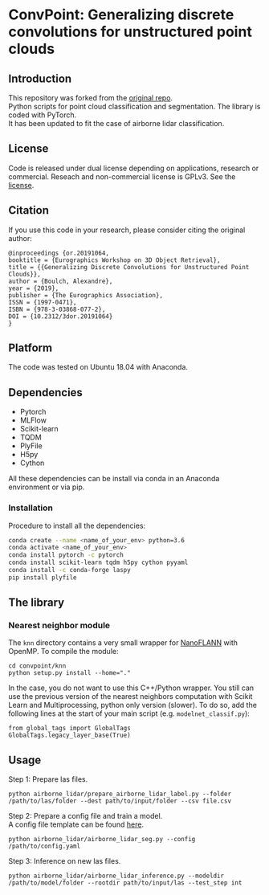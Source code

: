 # ConvPoint: Generalizing discrete convolutions for unstructured point clouds

## Introduction

This repository was forked from the [original repo](https://github.com/aboulch/ConvPoint).  
Python scripts for point cloud classification and segmentation. The library is coded with PyTorch.  
It has been updated to fit the case of airborne lidar classification. 

## License

Code is released under dual license depending on applications, research or commercial. Reseach and non-commercial license is GPLv3.
See the [license](LICENSE.md).

## Citation

If you use this code in your research, please consider citing the original author:

```
@inproceedings {or.20191064,
booktitle = {Eurographics Workshop on 3D Object Retrieval},
title = {{Generalizing Discrete Convolutions for Unstructured Point Clouds}},
author = {Boulch, Alexandre},
year = {2019},
publisher = {The Eurographics Association},
ISSN = {1997-0471},
ISBN = {978-3-03868-077-2},
DOI = {10.2312/3dor.20191064}
}
```

## Platform

The code was tested on Ubuntu 18.04 with Anaconda.

## Dependencies

- Pytorch
- MLFlow
- Scikit-learn
- TQDM
- PlyFile
- H5py
- Cython

All these dependencies can be install via conda in an Anaconda environment or via pip.

### Installation
Procedure to install all the dependencies:
```bash
conda create --name <name_of_your_env> python=3.6
conda activate <name_of_your_env>
conda install pytorch -c pytorch
conda install scikit-learn tqdm h5py cython pyyaml
conda install -c conda-forge laspy
pip install plyfile
```

## The library

### Nearest neighbor module

The `knn` directory contains a very small wrapper for [NanoFLANN](https://github.com/jlblancoc/nanoflann) with OpenMP.
To compile the module:
```
cd convpoint/knn
python setup.py install --home="."
```

In the case, you do not want to use this C++/Python wrapper. You still can use the previous version of the nearest neighbors computation with Scikit Learn and Multiprocessing, python only version (slower). To do so, add the following lines at the start of your main script (e.g. ```modelnet_classif.py```):
```
from global_tags import GlobalTags
GlobalTags.legacy_layer_base(True)
```

## Usage
Step 1: Prepare las files.  
```
python airborne_lidar/prepare_airborne_lidar_label.py --folder /path/to/las/folder --dest path/to/input/folder --csv file.csv
```
Step 2: Prepare a config file and train a model.  
A config file template can be found [here](airborne_lidar/config_template.yaml).
```
python airborne_lidar/airborne_lidar_seg.py --config /path/to/config.yaml
```
Step 3: Inference on new las files.
```
python airborne_lidar/airborne_lidar_inference.py --modeldir /path/to/model/folder --rootdir path/to/input/las --test_step int
```  
